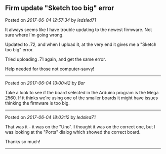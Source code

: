 ## Firm update "Sketch too big" error
Posted on *2017-06-04 12:57:34* by *ledsled71*

It always seems like I have trouble updating to the newest firmware.  Not sure where I'm going wrong.

Updated to .72, and when I upload it, at the very end it gives me a "Sketch too big" error.

Tried uploading .71 again, and get the same error.

Help needed for those not computer-savvy!

---

Posted on *2017-06-04 13:00:42* by *Bar*

Take a look to see if the board selected in the Arduino program is the Mega 2560. If it thinks we're using one of the smaller boards it might have issues thinking the firmware is too big.

---

Posted on *2017-06-04 18:03:12* by *ledsled71*

That was it - it was on the "Uno".  I thought it was on the correct one, but I was looking at the "Ports" dialog which showed the correct board.

Thanks so much!

---

